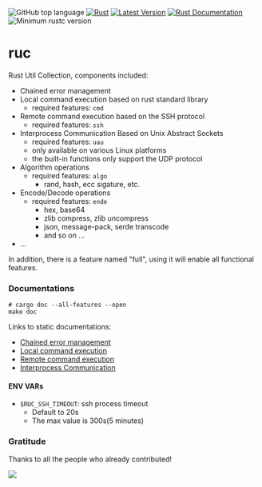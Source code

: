 ![GitHub top language](https://img.shields.io/github/languages/top/rust-util-collections/RUC)
[![Rust](https://github.com/rust-util-collections/ruc/actions/workflows/rust.yml/badge.svg)](https://github.com/rust-util-collections/ruc/actions/workflows/rust.yml)
[![Latest Version](https://img.shields.io/crates/v/RUC.svg)](https://crates.io/crates/RUC)
[![Rust Documentation](https://img.shields.io/badge/api-rustdoc-blue.svg)](https://docs.rs/RUC)
![Minimum rustc version](https://img.shields.io/badge/rustc-1.81+-lightgray.svg)

# ruc

Rust Util Collection, components included:

- Chained error management
- Local command execution based on rust standard library
  - required features: `cmd`
- Remote command execution based on the SSH protocol
  - required features: `ssh`
- Interprocess Communication Based on Unix Abstract Sockets
  - required features: `uau`
  - only available on various Linux platforms
  - the built-in functions only support the UDP protocol
- Algorithm operations
  - required features: `algo`
    - rand, hash, ecc sigature, etc.
- Encode/Decode operations
  - required features: `ende`
    - hex, base64
    - zlib compress, zlib uncompress
    - json, message-pack, serde transcode
    - and so on ...
- ...

In addition, there is a feature named "full", using it will enable all functional features.

### Documentations

```shell
# cargo doc --all-features --open
make doc
```

Links to static documentations:
- [Chained error management](doc/errmgmt.md)
- [Local command execution](doc/cmd.md)
- [Remote command execution](doc/ssh.md)
- [Interprocess Communication](doc/uau.md)

#### ENV VARs

- `$RUC_SSH_TIMEOUT`: ssh process timeout
  - Default to 20s
  - The max value is 300s(5 minutes)

### Gratitude

Thanks to all the people who already contributed!

<a href="https://github.com/rust-util-collections/ruc/graphs/contributors">
  <img src="https://contributors-img.web.app/image?repo=rust-util-collections/ruc"/>
</a>
